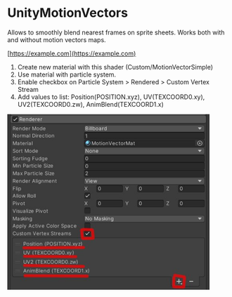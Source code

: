 # UnityMotionVectors

Allows to smoothly blend nearest frames on sprite sheets. Works both with and without motion vectors maps.

[https://example.com](https://example.com)

1. Create new material with this shader (Custom/MotionVectorSimple)
2. Use material with particle system.
3. Enable checkbox on Particle System > Rendered > Custom Vertex Stream
4. Add values to list: Position(POSITION.xyz), UV(TEXCOORD0.xy), UV2(TEXCOORD0.zw), AnimBlend(TEXCOORD1.x)
<img src="vertexStreams.jpg" alt="vertexStreams" width="460" height="400">
